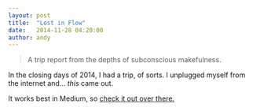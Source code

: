 ```yaml
---
layout: post
title:  "Lost in Flow"
date:   2014-11-28 04:20:00
author: andy
---
```


> A trip report from the depths of subconscious makefulness.

In the closing days of 2014, I had a trip, of sorts. I unplugged myself from the internet and... *this* came out. 

It works best in Medium, so [check it out over there.](https://medium.com/sample-collection/lost-in-flow-e6a07e123a45)



